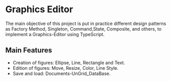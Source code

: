 # Graphics Editor
The main objective of this project is put in practice different design patterns as Factory Method, Singleton, Command,State, Composite, and others, to implement a Graphics-Editor using TypeScript.

## Main Features
- Creation of figures: Ellipse, Line, Rectangle and Text.
- Edition of figures: Move, Resize, Color, Line Style.
- Save and load: Documents-UnGrid_DataBase.
